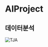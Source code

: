 # AIProject
데이터분석
---
![TJA](https://github.com/hlmj3017/AIProject/assets/140361821/a4d84bb1-6ad2-497f-a5a8-4a3595535aaa)

<img spc='C:/Users/hlmj3/OneDrive/바탕 화면/TJA.jpg'></img>
